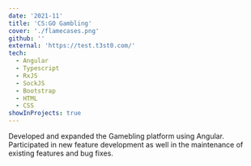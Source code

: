 ```yaml
---
date: '2021-11'
title: 'CS:GO Gambling'
cover: './flamecases.png'
github: ''
external: 'https://test.t3st0.com/'
tech:
  - Angular
  - Typescript
  - RxJS
  - SockJS
  - Bootstrap
  - HTML
  - CSS
showInProjects: true
---
```


Developed and expanded the Gamebling platform using Angular.
Participated in new feature development as well in the maintenance of existing features and bug fixes.
